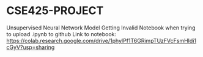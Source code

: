 # CSE425-PROJECT
Unsupervised Neural Network Model
Getting Invalid Notebook when trying to upload .ipynb to github
Link to notebook: https://colab.research.google.com/drive/1phylPf1T6GRimpTUzFVcFsmHIdi1cGyV?usp=sharing
